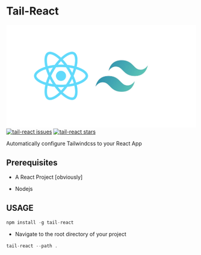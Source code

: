 # Tail-React

![](https://raw.githubusercontent.com/Inffinite/Tail-React/master/tail-react.png)
[![tail-react issues](https://img.shields.io/github/issues/Inffinite/Tail-React)](https://github.com/Inffinite/Tail-React)
[![tail-react stars](https://img.shields.io/github/stars/Inffinite/Tail-React)](https://github.com/Inffinite/Tail-React)

Automatically configure Tailwindcss to your React App

## Prerequisites

* A React Project [obviously]

* Nodejs


## USAGE

``` javascript
npm install -g tail-react
```

* Navigate to the root directory of your project

``` javascript
tail-react --path .


